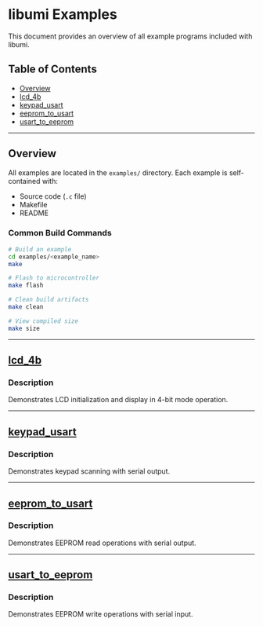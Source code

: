 # libumi Examples

This document provides an overview of all example programs included with libumi.

## Table of Contents

- [Overview](#overview)
- [lcd_4b](#lcd_4b)
- [keypad_usart](#keypad_usart)
- [eeprom_to_usart](#eeprom_to_usart)
- [usart_to_eeprom](#usart_to_eeprom)

---

## Overview

All examples are located in the `examples/` directory. Each example is self-contained with:

- Source code (`.c` file)
- Makefile
- README

### Common Build Commands

```bash
# Build an example
cd examples/<example_name>
make

# Flash to microcontroller
make flash

# Clean build artifacts
make clean

# View compiled size
make size
```

---

## [lcd_4b](/examples/lcd_4b/)

### Description

Demonstrates LCD initialization and display in 4-bit mode operation.

---

## [keypad_usart](/examples/keypad_usart/)

### Description

Demonstrates keypad scanning with serial output.

---

## [eeprom_to_usart](/examples/eeprom_to_usart/)

### Description

Demonstrates EEPROM read operations with serial output.

---

## [usart_to_eeprom](/examples/usart_to_eeprom/)

### Description

Demonstrates EEPROM write operations with serial input.
